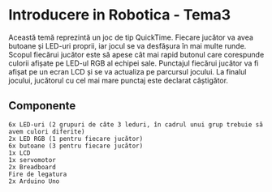 # Introducere in Robotica - Tema3
Această temă reprezintă un joc de tip QuickTime. Fiecare jucător va avea butoane și LED-uri proprii, iar jocul se va desfășura în mai multe runde. Scopul fiecărui jucător este să apese cât mai rapid butonul care corespunde culorii afișate pe LED-ul RGB al echipei sale. Punctajul fiecărui jucător va fi afișat pe un ecran LCD și se va actualiza pe parcursul jocului. La finalul jocului, jucătorul cu cel mai mare punctaj este declarat câștigător.

## Componente
    6x LED-uri (2 grupuri de câte 3 leduri, în cadrul unui grup trebuie să avem culori diferite)
    2x LED RGB (1 pentru fiecare jucător)
    6x butoane (3 pentru fiecare jucător)
    1x LCD
    1x servomotor
    2x Breadboard
    Fire de legatura
    2x Arduino Uno

